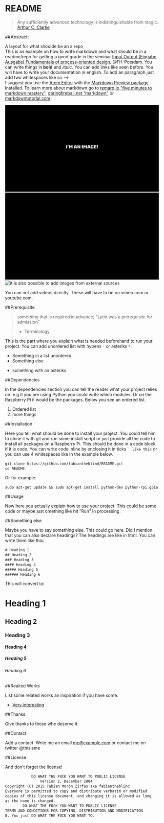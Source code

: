 README
======


> Any sufficiently advanced technology is indistinguishable from magic.
> [Arthur C. Clarke](https://en.wikipedia.org/wiki/Arthur_C._Clarke)

##Abstract:  

A layout for what shoulde be an a repo  
This is an example on how to write markdown and what should be in a readme/repo for getting a good grade in the seminar [Input Output (Eingabe Ausgabe) Fundamentals of process-oriented design.](https://interface.fh-potsdam.de/eingabe-ausgabe/) @FH-Potsdam. You can write things in __bold__ and _italic_. You can add links like seen before. You will have to write your documentation in english. To add an paragraph just add two whitespaces like so -->  
I suggest you use the [Atom Editor](https://atom.io/) with the [Markdown Preview package](https://atom.io/packages/markdown-preview) installed. To learn more about markdown go to [remarq.io "five minutes to markdown mastery"](http://www.remarq.io/articles/five-minutes-to-markdown-mastery/), [daringfireball.net "markdown"](http://daringfireball.net/projects/markdown/) or [markdowntutorial.com](http://markdowntutorial.com/).


![You can add images](images/canvas.png)  
![and also gif animations](images/anim.gif)  
![it is also possible to add images from external sources](https://octodex.github.com/images/octobiwan.jpg)  

You can not add videos directly. These will have to be on vimeo.com or youtube.com.

##Prerequisite  

>something that is required in advance; "Latin was a prerequisite for admission"  
> - Terminology

This is the part where you explain what is needed beforehand to run your project. You can add unordered list with hypens `-` or asteriks `*`.  

- Something in a list unordered
- Something else  
* something with an asteriks  


##Dependencies  

In the dependencies section you can tell the reader what your project relies on. e.g if you are using Python you could write which modules. Or on the Raspberry Pi it would be the packages. Below you see an ordered list.  

1. Ordered list  
2. more things  

##Installation  

Here you tell what should be done to install your project. You could tell him to clone it with git and run some install script or just provide all the code to install all packages on a Raspberry Pi. This should be done in a code block if it is code. You can write code inline by enclosing it in ticks \` ` like this` or you can use 4 whitespaces like in the example below.  

    git clone https://github.com/fabiantheblind/README.git
    cd README

Or for example:  

    sudo apt-get update && sudo apt-get install python-dev python-rpi.gpio

##Usage  

Now here you actually explain how to use your project. This could be some code or maybe just omething like hit "Run" in processing.  

##Something else  

Maybe you have to say something else. This could go here. Did I mention that you can also declare headings? The headings are like in html. You can write them like this:  

    # Heading 1
    ## Heading 2
    ### Heading 3
    #### Heading 4
    ##### Heading 5
    ###### Heading 6

This will convert to:  

# Heading 1
## Heading 2
### Heading 3
#### Heading 4
##### Heading 5
###### Heading 6

##Realted Works  

List some related works an inspiration if you have some.  

- [Very interesting](http://example.com)  

##Thanks  

Give thanks to those whe deserve it.  

##Contact  

Add a contact. Write me an email <me@example.com> or contact me on twitter @thisisme  

##License  

And don't forget the license!

                DO WHAT THE FUCK YOU WANT TO PUBLIC LICENSE
                    Version 2, December 2004
    Copyright (C) 2015 Fabian Morón Zirfas aka fabiantheblind
    Everyone is permitted to copy and distribute verbatim or modified
    copies of this license document, and changing it is allowed as long
    as the name is changed.
            DO WHAT THE FUCK YOU WANT TO PUBLIC LICENSE
    TERMS AND CONDITIONS FOR COPYING, DISTRIBUTION AND MODIFICATION
    0. You just DO WHAT THE FUCK YOU WANT TO.


